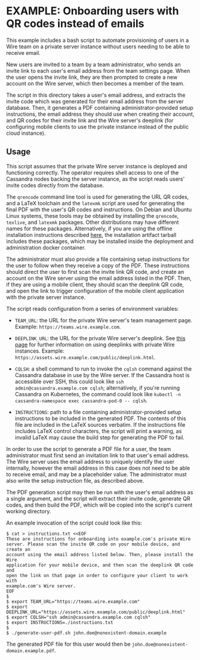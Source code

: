 EXAMPLE: Onboarding users with QR codes instead of emails
=========================================================

This example includes a bash script to automate provisioning of users in a Wire
team on a private server instance without users needing to be able to receive
email.

New users are invited to a team by a team administrator, who sends an invite
link to each user's email address from the team settings page. When the user
opens the invite link, they are then prompted to create a new account on the
Wire server, which then becomes a member of the team.

The script in this directory takes a user's email address, and extracts
the invite code which was generated for their email address from the server
database. Then, it generates a PDF containing administrator-provided setup
instructions, the email address they should use when creating their account,
and QR codes for their invite link and the Wire server's deeplink (for
configuring mobile clients to use the private instance instead of the public
cloud instance).

## Usage

This script assumes that the private Wire server instance is deployed and
functioning correctly. The operator requires shell access to one of the
Cassandra nodes backing the server instance, as the script reads users' invite
codes directly from the database.

The `qrencode` command line tool is used for generating the URL QR codes,
and a LaTeX toolchain and the `latexmk` script are used for generating the
final PDF with the user's QR codes and instructions. On Debian and Ubuntu Linux
systems, these tools may be obtained by installing the `qrencode`, `texlive`,
and `latexmk` packages. Other distributions may have different names for these
packages. Alternatively, if you are using the offline installation instructions
described [here](../../offline/docs.md), the installation artifact tarball
includes these packages, which may be installed inside the deployment and
administration docker container.

The administrator must also provide a file containing setup instructions for
the user to follow when they receive a copy of the PDF. These instructions
should direct the user to first scan the invite link QR code, and create an
account on the Wire server using the email address listed in the PDF. Then,
if they are using a mobile client, they should scan the deeplink QR code, and
open the link to trigger configuration of the mobile client application with
the private server instance.

The script reads configuration from a series of environment variables:

- `TEAM_URL`: the URL for the private Wire server's team management
  page. Example: `https://teams.wire.example.com`.

- `DEEPLINK_URL`: the URL for the private Wire server's deeplink. See [this
  page](https://docs.wire.com/how-to/associate/deeplink.html) for further
  information on using deeplinks with private Wire instances. Example:
  `https://assets.wire.example.com/public/deeplink.html`.

- `CQLSH`: a shell command to run to invoke the `cqlsh` command against the
  Cassandra database in use by the Wire server. If the Cassandra host is
  accessible over SSH, this could look like `ssh admin@cassandra.example.com
  cqlsh`; alternatively, if you're running Cassandra on Kubernetes, the command
  could look like `kubectl -n cassandra-namespace exec cassandra-pod-0 --
  cqlsh`.

- `INSTRUCTIONS`: path to a file containing administrator-provided setup
  instructions to be included in the generated PDF. The contents of this file
  are included in the LaTeX sources verbatim. If the instructions file includes
  LaTeX control characters, the script will print a warning, as invalid LaTeX
  may cause the build step for generating the PDF to fail.

In order to use the script to generate a PDF file for a user, the team
administrator must first send an invitation link to that user's email
address. The Wire server uses the email address to uniquely identify the user
internally, however the email address in this case does not need to be able
to receive email, and may be a placeholder value. The administrator must also
write the setup instruction file, as described above.

The PDF generation script may then be run with the user's email address as a
single argument, and the script will extract their invite code, generate QR
codes, and then build the PDF, which will be copied into the script's current
working directory.

An example invocation of the script could look like this:

    $ cat > instructions.txt <<EOF
    These are instructions for onboarding into example.com's private Wire
    server. Please scan the invite QR code on your mobile device, and create an
    account using the email address listed below. Then, please install the Wire
    application for your mobile device, and then scan the deeplink QR code and
    open the link on that page in order to configure your client to work with
    example.com's Wire server.
    EOF
    $
    $ export TEAM_URL="https://teams.wire.example.com"
    $ export DEEPLINK_URL="https://assets.wire.example.com/public/deeplink.html"
    $ export CQLSH="ssh admin@cassandra.example.com cqlsh"
    $ export INSTRUCTIONS=./instructions.txt
    $
    $ ./generate-user-pdf.sh john.doe@nonexistent-domain.example

The generated PDF file for this user would then be
`john.doe@nonexistent-domain.example.pdf`.


